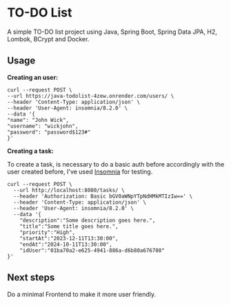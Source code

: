 # TO-DO List

A simple TO-DO list project using Java, Spring Boot, Spring Data JPA, H2, Lombok, BCrypt and Docker.

## Usage

**Creating an user:**
```
curl --request POST \
--url https://java-todolist-4zew.onrender.com/users/ \
--header 'Content-Type: application/json' \
--header 'User-Agent: insomnia/8.2.0' \
--data '{
"name": "John Wick",
"username": "wickjohn",
"password": "password$123#"
}'
```

**Creating a task:**

To create a task, is necessary to do a basic auth before accordingly with the user created before, I've used [Insomnia](https://insomnia.rest/) for testing. 
```
curl --request POST \
  --url http://localhost:8080/tasks/ \
  --header 'Authorization: Basic bGV0aWNpYTpNdHMkMTIzIw==' \
  --header 'Content-Type: application/json' \
  --header 'User-Agent: insomnia/8.2.0' \
  --data '{
	"description":"Some description goes here.",
	"title":"Some title goes here.",
	"priority":"High",
	"startAt":"2023-12-11T13:30:00",
	"endAt":"2024-10-11T13:30:00",
	"idUser":"01ba70a2-e625-4941-886a-d6b80a676708"
}'
```

## Next steps

Do a minimal Frontend to make it more user friendly.